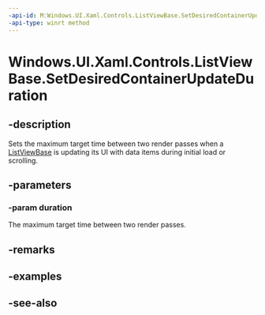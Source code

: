 ```yaml
---
-api-id: M:Windows.UI.Xaml.Controls.ListViewBase.SetDesiredContainerUpdateDuration(Windows.Foundation.TimeSpan)
-api-type: winrt method
---
```


<!-- Method syntax
public void SetDesiredContainerUpdateDuration(Windows.Foundation.TimeSpan duration)
-->

# Windows.UI.Xaml.Controls.ListViewBase.SetDesiredContainerUpdateDuration

## -description
Sets the maximum target time between two render passes when a [ListViewBase](listviewbase.md) is updating its UI with data items during initial load or scrolling.



## -parameters
### -param duration
The maximum target time between two render passes.

## -remarks

## -examples

## -see-also
